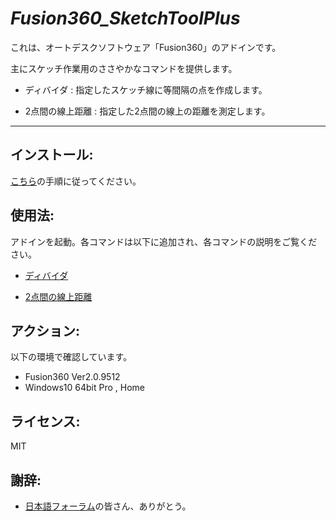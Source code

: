 # ***Fusion360_SketchToolPlus***
これは、オートデスクソフトウェア「Fusion360」のアドインです。

主にスケッチ作業用のささやかなコマンドを提供します。

+ ディバイダ : 指定したスケッチ線に等間隔の点を作成します。

+ 2点間の線上距離 : 指定した2点間の線上の距離を測定します。

***
## インストール:
[こちら](https://knowledge.autodesk.com/ja/support/fusion-360/troubleshooting/caas/sfdcarticles/sfdcarticles/JPN/How-to-install-an-ADD-IN-and-Script-in-Fusion-360.html)の手順に従ってください。

## 使用法:

アドインを起動。各コマンドは以下に追加され、各コマンドの説明をご覧ください。

+ [ディバイダ](./doc/Divider.md)

+ [2点間の線上距離](./doc/PointsDistanceOnCurve.md)



## アクション:
以下の環境で確認しています。
 + Fusion360 Ver2.0.9512
 + Windows10 64bit Pro , Home

## ライセンス:
MIT

## 謝辞:
+ [日本語フォーラム](https://forums.autodesk.com/t5/fusion-360-ri-ben-yu/bd-p/707)の皆さん、ありがとう。